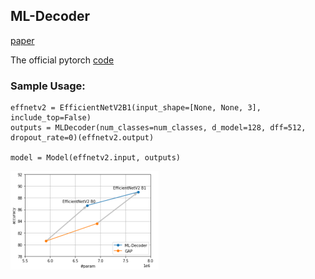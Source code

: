 ## ML-Decoder

[paper](https://arxiv.org/abs/2111.12933)

The official pytorch [code](https://github.com/Alibaba-MIIL/ML_Decoder)

### Sample Usage:

```
effnetv2 = EfficientNetV2B1(input_shape=[None, None, 3], include_top=False)
outputs = MLDecoder(num_classes=num_classes, d_model=128, dff=512, dropout_rate=0)(effnetv2.output)

model = Model(effnetv2.input, outputs)
```

<img src="https://github.com/bdghuy/ML-Decoder/blob/main/img.PNG" width="237" height="158">
